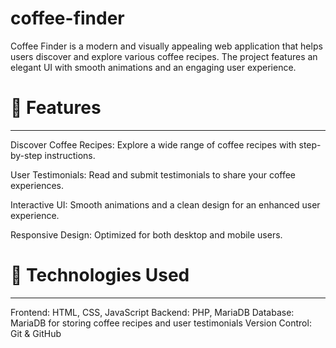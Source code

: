 # coffee-finder

Coffee Finder is a modern and visually appealing web application that helps users discover and explore various coffee recipes. The project features an elegant UI with smooth animations and an engaging user experience.


# 🌟 Features
---
Discover Coffee Recipes: Explore a wide range of coffee recipes with step-by-step instructions.

User Testimonials: Read and submit testimonials to share your coffee experiences.

Interactive UI: Smooth animations and a clean design for an enhanced user experience.

Responsive Design: Optimized for both desktop and mobile users.

# 🚀 Technologies Used
---
Frontend: HTML, CSS, JavaScript
Backend: PHP, MariaDB
Database: MariaDB for storing coffee recipes and user testimonials
Version Control: Git & GitHub
 
